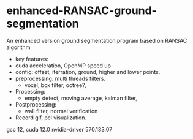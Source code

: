 # enhanced-RANSAC-ground-segmentation
An enhanced version ground segmentation program based on RANSAC algorithm


- key features:
- cuda acceleration, OpenMP speed up
- config: offset, iterration, ground, higher and lower points.
- preprocessing: multi threads filters.
  - voxel, box filter, octree?,
- Processing:
  - empty detect, moving average, kalman filter,
- Postprocessing:
  - wall filter, normal verification
- Record gif, pcl visualization.


gcc 12,
cuda 12.0
nvidia-driver 570.133.07

